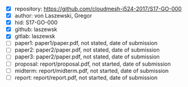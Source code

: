 - [x] repository: https://github.com/cloudmesh-i524-2017/S17-GO-000
- [x] author: von Laszewski, Gregor
- [x] hid: S17-GO-000
- [x] github: laszewsk
- [x] gitlab: laszewsk
- [ ] paper1: paper1/paper.pdf, not stated, date of submission
- [ ] paper2: paper2/paper.pdf, not stated, date of submission
- [ ] paper3: paper2/paper.pdf, not stated, date of submission
- [ ] proposal: report/proposal.pdf, not started, date of submission
- [ ] midterm: report/midterm.pdf, not started, date of submission
- [ ] report: report/report.pdf, not started, date of submission
